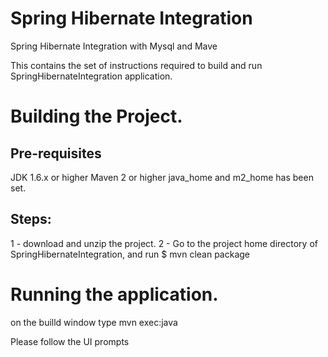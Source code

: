 # Spring Hibernate Integration
Spring Hibernate Integration with Mysql and Mave

This contains the set of instructions required to build and run SpringHibernateIntegration application.

Building the Project.
====================

Pre-requisites
--------------
JDK 1.6.x or higher
Maven 2 or higher
java_home and m2_home has been set.

Steps:
------
1 - download and unzip the project.
2 - Go to the project home directory of SpringHibernateIntegration, and run 
    $ mvn clean package

Running the application.
========================

on the builld window type 
	mvn exec:java
		
Please follow the UI prompts



